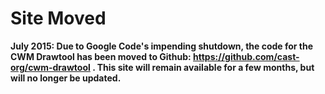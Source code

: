 # Site Moved #

**July 2015:  Due to Google Code's impending shutdown, the code for the CWM Drawtool
has been moved to Github:  https://github.com/cast-org/cwm-drawtool .  This site will remain
available for a few months, but will no longer be updated.**